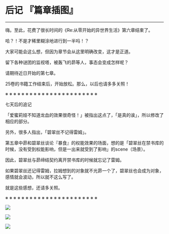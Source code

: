 # 后记 『篇章插图』

------

嗨。至此，花费了很长时间的《Re:从零开始的异世界生活》第六章结束了。

哈？！不是才稀里糊涂地进行到一半吗！？

大家可能会这么想，但因为章节会从这里明确改变，这才是正道。

留下各种谜团的监视塔，被轰飞的昴等人，事态会变成怎样呢？

请期待近日开始的第七章。

25卷的书籍工作结束后，开始放松。那么，以后也请多多关照！

※ ※ ※ ※ ※ ※ ※ ※ ※ ※ ※ ※ ※ ※ ※ ※ ※ ※ ※ ※ ※ ※ ※

七天后的追记

「爱蜜莉娅不知道龙血的效果很奇怪！」被指出这点了，「是真的诶」，所以修改了相应的部分。

另外，很多人指出，「碧翠丝不记得雷姆」。

第五章中昴和碧翠丝谈论『暴食』的权能效果的场面，想的是「碧翠丝在禁书库的时候，没有受到权能影响，但是一出来就受到了影响」的scene（场景）。

因此，碧翠丝与昴缔结契约离开禁书库的时候就忘记了雷姆。

如果碧翠丝还记得雷姆，拉姆想到的对象就不光昴一个了，碧翠丝也会成为对象，感情就会波动，所以就不这么写了。

就是这些感想，还请多关照。

※ ※ ※ ※ ※ ※ ※ ※ ※ ※ ※ ※ ※ ※ ※ ※ ※ ※ ※ ※ ※ ※ ※

![](/res/img/article/chapter060/16.png)

![](/res/img/article/chapter060/15.png)

![](/res/img/article/chapter060/01.jpg)

